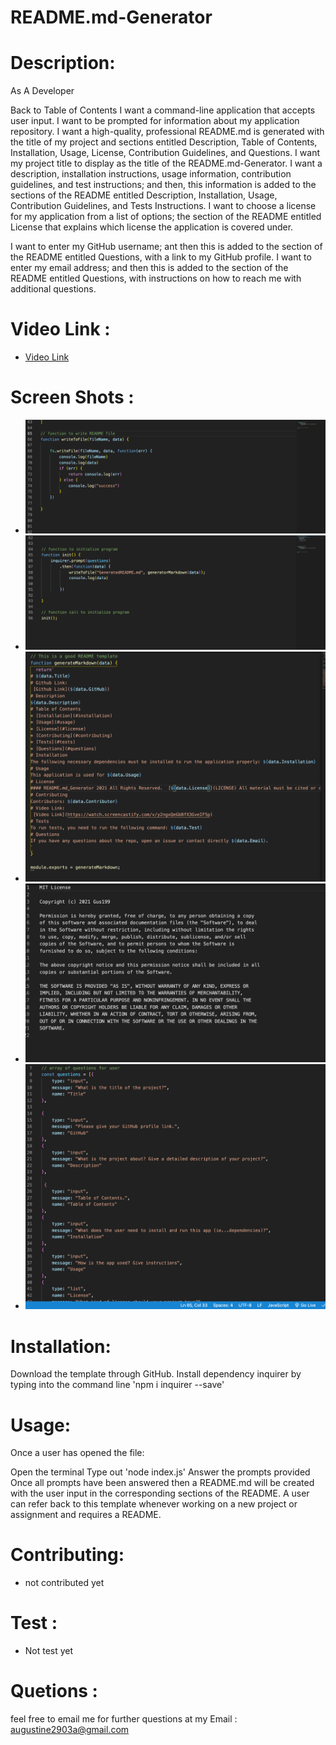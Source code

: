# README.md-Generator


# Description:

As A Developer

Back to Table of Contents
I want a command-line application that accepts user input.
I want to be prompted for information about my application repository.
I want a high-quality, professional README.md is generated with the title of my project and sections entitled Description, Table of Contents, Installation, Usage, License, Contribution Guidelines,  and Questions.
I want my project title to display as the title of the README.md-Generator.
I want a description, installation instructions, usage information, contribution guidelines, and test instructions; and then, this information is added to the sections of the README entitled Description, Installation, Usage, Contribution Guidelines, and Tests Instructions.
I want to choose a license for my application from a list of options; the section of the README entitled License that explains which license the application is covered under.

I want to enter my GitHub username; ant then this is added to the section of the README entitled Questions, with a link to my GitHub profile.
I want to enter my email address; and then this is added to the section of the README entitled Questions, with instructions on how to reach me with additional questions.

# Video Link :

* [Video Link](https://watch.screencastify.com/v/y2ngxQeGbBfX3GveIF5p)

# Screen Shots :
* ![screenshot1](./Develop/images/screenshot1.png)
* ![screenshot1](./Develop/images/screenshot2.png)
* ![screenshot1](./Develop/images/screenshot3.png)
* ![screenshot1](./Develop/images/screenshot4.png)
* ![screenshot1](./Develop/images/screenshot5.png)

# Installation:
Download the template through GitHub.
Install dependency inquirer by typing into the command line 'npm i inquirer --save'

# Usage:
Once a user has opened the file:

Open the terminal
Type out 'node index.js'
Answer the prompts provided
Once all prompts have been answered then a README.md will be created with the user input in the corresponding sections of the README. A user can refer back to this template whenever working on a new project or assignment and requires a README.

# Contributing:

* not contributed yet
# Test :
* Not test yet
# Quetions :
feel free to email me for further questions at my Email : augustine2903a@gmail.com